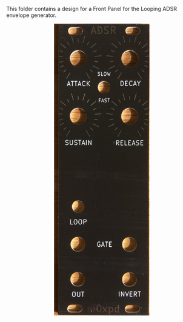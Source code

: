 This folder contains a design for a Front Panel for the Looping ADSR envelope generator.

<p width=100%, align="center">
<img width=50%, src="Images/ADSR%20Front%20Panel.png"> 
</p>

